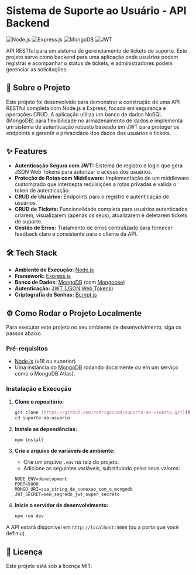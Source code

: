 # Sistema de Suporte ao Usuário - API Backend

![Node.js](https://img.shields.io/badge/Node.js-339933?style=for-the-badge&logo=nodedotjs&logoColor=white)
![Express.js](https://img.shields.io/badge/Express.js-000000?style=for-the-badge&logo=express&logoColor=white)
![MongoDB](https://img.shields.io/badge/MongoDB-47A248?style=for-the-badge&logo=mongodb&logoColor=white)
![JWT](https://img.shields.io/badge/JWT-000000?style=for-the-badge&logo=jsonwebtokens&logoColor=white)

API RESTful para um sistema de gerenciamento de tickets de suporte. Este projeto serve como backend para uma aplicação onde usuários podem registrar e acompanhar o status de tickets, e administradores podem gerenciar as solicitações.

## 🚀 Sobre o Projeto

Este projeto foi desenvolvido para demonstrar a construção de uma API RESTful completa com Node.js e Express, focada em segurança e operações CRUD. A aplicação utiliza um banco de dados NoSQL (MongoDB) para flexibilidade no armazenamento de dados e implementa um sistema de autenticação robusto baseado em JWT para proteger os endpoints e garantir a privacidade dos dados dos usuários e tickets.

## ✨ Features

* **Autenticação Segura com JWT:** Sistema de registro e login que gera JSON Web Tokens para autorizar o acesso dos usuários.
* **Proteção de Rotas com Middleware:** Implementação de um middleware customizado que intercepta requisições a rotas privadas e valida o token de autenticação.
* **CRUD de Usuários:** Endpoints para o registro e autenticação de usuários.
* **CRUD de Tickets:** Funcionalidade completa para usuários autenticados criarem, visualizarem (apenas os seus), atualizarem e deletarem tickets de suporte.
* **Gestão de Erros:** Tratamento de erros centralizado para fornecer feedback claro e consistente para o cliente da API.

## 🛠️ Tech Stack

* **Ambiente de Execução:** [Node.js](https://nodejs.org/en/)
* **Framework:** [Express.js](https://expressjs.com/)
* **Banco de Dados:** [MongoDB](https://www.mongodb.com/) (com [Mongoose](https://mongoosejs.com/))
* **Autenticação:** [JWT (JSON Web Tokens)](https://jwt.io/)
* **Criptografia de Senhas:** [Bcrypt.js](https://github.com/dcodeIO/bcrypt.js)

## ⚙️ Como Rodar o Projeto Localmente

Para executar este projeto no seu ambiente de desenvolvimento, siga os passos abaixo.

### Pré-requisitos

* [Node.js](https://nodejs.org/en/) (v18 ou superior)
* Uma instância do [MongoDB](https://www.mongodb.com/try/download/community) rodando (localmente ou em um serviço como o MongoDB Atlas).

### Instalação e Execução

1.  **Clone o repositório:**
    ```bash
    git clone [https://github.com/rodrigocvmd/suporte-ao-usuario.git](https://github.com/rodrigocvmd/suporte-ao-usuario.git)
    cd suporte-ao-usuario
    ```

2.  **Instale as dependências:**
    ```bash
    npm install
    ```

3.  **Crie o arquivo de variáveis de ambiente:**
    * Crie um arquivo `.env` na raiz do projeto.
    * Adicione as seguintes variáveis, substituindo pelos seus valores:
    ```env
    NODE_ENV=development
    PORT=5000
    MONGO_URI=sua_string_de_conexao_com_o_mongodb
    JWT_SECRET=seu_segredo_jwt_super_secreto
    ```

4.  **Inicie o servidor de desenvolvimento:**
    ```bash
    npm run dev
    ```

A API estará disponível em `http://localhost:5000` (ou a porta que você definiu).

## 📄 Licença

Este projeto está sob a licença MIT.